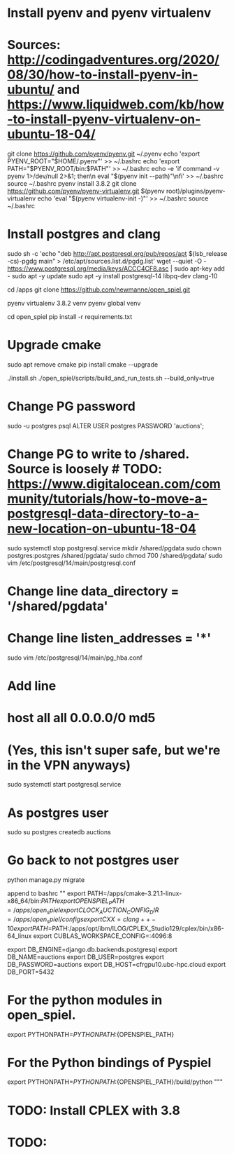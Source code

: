 # Install pyenv and pyenv virtualenv
# Sources: http://codingadventures.org/2020/08/30/how-to-install-pyenv-in-ubuntu/ and https://www.liquidweb.com/kb/how-to-install-pyenv-virtualenv-on-ubuntu-18-04/
git clone https://github.com/pyenv/pyenv.git ~/.pyenv
echo 'export PYENV_ROOT="$HOME/.pyenv"' >> ~/.bashrc
echo 'export PATH="$PYENV_ROOT/bin:$PATH"' >> ~/.bashrc
echo -e 'if command -v pyenv 1>/dev/null 2>&1; then\n eval "$(pyenv init --path)"\nfi' >> ~/.bashrc
source ~/.bashrc
pyenv install 3.8.2
git clone https://github.com/pyenv/pyenv-virtualenv.git $(pyenv root)/plugins/pyenv-virtualenv
echo 'eval "$(pyenv virtualenv-init -)"' >> ~/.bashrc
source ~/.bashrc

# Install postgres and clang
sudo sh -c 'echo "deb http://apt.postgresql.org/pub/repos/apt $(lsb_release -cs)-pgdg main" > /etc/apt/sources.list.d/pgdg.list'
wget --quiet -O - https://www.postgresql.org/media/keys/ACCC4CF8.asc | sudo apt-key add -
sudo apt -y update 
sudo apt -y install postgresql-14 libpq-dev clang-10 

cd /apps
git clone https://github.com/newmanne/open_spiel.git

pyenv virtualenv 3.8.2 venv
pyenv global venv

cd open_spiel
pip install -r requirements.txt 

# Upgrade cmake
sudo apt remove cmake
pip install cmake --upgrade

./install.sh
./open_spiel/scripts/build_and_run_tests.sh --build_only=true

# Change PG password
sudo -u postgres psql
ALTER USER postgres PASSWORD 'auctions';

# Change PG to write to /shared. Source is loosely # TODO: https://www.digitalocean.com/community/tutorials/how-to-move-a-postgresql-data-directory-to-a-new-location-on-ubuntu-18-04
sudo systemctl stop postgresql.service
mkdir /shared/pgdata
sudo chown postgres:postgres /shared/pgdata/
sudo chmod 700 /shared/pgdata/
sudo vim /etc/postgresql/14/main/postgresql.conf
# Change line data_directory = '/shared/pgdata'
# Change line listen_addresses = '*'

sudo vim /etc/postgresql/14/main/pg_hba.conf
# Add line
# host  all  all 0.0.0.0/0 md5
# (Yes, this isn't super safe, but we're in the VPN anyways)

sudo systemctl start postgresql.service

# As postgres user
sudo su postgres
createdb auctions

# Go back to not postgres user
python manage.py migrate

append to bashrc
""
export PATH=/apps/cmake-3.21.1-linux-x86_64/bin:$PATH
export OPENSPIEL_PATH=/apps/open_spiel
export CLOCK_AUCTION_CONFIG_DIR=/apps/open_spiel/configs
export CXX=clang++-10
export PATH=$PATH:/apps/opt/ibm/ILOG/CPLEX_Studio129/cplex/bin/x86-64_linux
export CUBLAS_WORKSPACE_CONFIG=:4096:8

export DB_ENGINE=django.db.backends.postgresql
export DB_NAME=auctions
export DB_USER=postgres
export DB_PASSWORD=auctions
export DB_HOST=cfrgpu10.ubc-hpc.cloud
export DB_PORT=5432

# For the python modules in open_spiel.
export PYTHONPATH=$PYTHONPATH:${OPENSPIEL_PATH}
# For the Python bindings of Pyspiel
export PYTHONPATH=$PYTHONPATH:${OPENSPIEL_PATH}/build/python
"""

# TODO: Install CPLEX with 3.8

# TODO:

